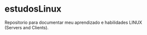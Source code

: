 # estudosLinux
Repositorio para documentar meu aprendizado e habilidades LINUX (Servers and Clients).
